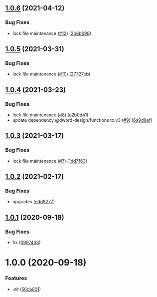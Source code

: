 ## [1.0.6](https://github.com/dword-design/firebase-functions-chargebee/compare/v1.0.5...v1.0.6) (2021-04-12)


### Bug Fixes

* lock file maintenance ([#12](https://github.com/dword-design/firebase-functions-chargebee/issues/12)) ([2b6b698](https://github.com/dword-design/firebase-functions-chargebee/commit/2b6b69817f032d044083d19ad73f206c05cf88b8))

## [1.0.5](https://github.com/dword-design/firebase-functions-chargebee/compare/v1.0.4...v1.0.5) (2021-03-31)


### Bug Fixes

* lock file maintenance ([#10](https://github.com/dword-design/firebase-functions-chargebee/issues/10)) ([27727eb](https://github.com/dword-design/firebase-functions-chargebee/commit/27727ebfeef7acb8877120d1476836b3e73b9fad))

## [1.0.4](https://github.com/dword-design/firebase-functions-chargebee/compare/v1.0.3...v1.0.4) (2021-03-23)


### Bug Fixes

* lock file maintenance ([#8](https://github.com/dword-design/firebase-functions-chargebee/issues/8)) ([a2b0d41](https://github.com/dword-design/firebase-functions-chargebee/commit/a2b0d41fcb89cd3bda0642466e469f48ab7f842f))
* update dependency @dword-design/functions to v3 ([#9](https://github.com/dword-design/firebase-functions-chargebee/issues/9)) ([6a9d9ef](https://github.com/dword-design/firebase-functions-chargebee/commit/6a9d9efc0441df177b253bbc0f2c96ef302dabed))

## [1.0.3](https://github.com/dword-design/firebase-functions-chargebee/compare/v1.0.2...v1.0.3) (2021-03-17)


### Bug Fixes

* lock file maintenance ([#7](https://github.com/dword-design/firebase-functions-chargebee/issues/7)) ([1dd7163](https://github.com/dword-design/firebase-functions-chargebee/commit/1dd7163db30c4426e24e01808df808138df65753))

## [1.0.2](https://github.com/dword-design/firebase-functions-chargebee/compare/v1.0.1...v1.0.2) (2021-02-17)


### Bug Fixes

* upgrades ([edd8277](https://github.com/dword-design/firebase-functions-chargebee/commit/edd8277716e409ba3286fcbcd5db0345c456c259))

## [1.0.1](https://github.com/dword-design/firebase-functions-chargebee/compare/v1.0.0...v1.0.1) (2020-09-18)


### Bug Fixes

* fix ([0997433](https://github.com/dword-design/firebase-functions-chargebee/commit/09974339956b9dd792f76395b0a61909c56d56dd))

# 1.0.0 (2020-09-18)


### Features

* init ([56da801](https://github.com/dword-design/firebase-functions-chargebee/commit/56da8018af2fbfa90bef7bec7c3e613072c646b0))
